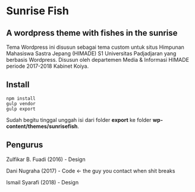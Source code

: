 # Sunrise Fish
## A wordpress theme with fishes in the sunrise
Tema Wordpress ini disusun sebagai tema custom untuk situs Himpunan Mahasiswa Sastra Jepang (HIMADE) S1 Universitas Padjadjaran yang berbasis Wordpress.
Disusun oleh departemen Media & Informasi HIMADE periode 2017-2018 Kabinet Koiya.

## Install
```
npm install
gulp vendor
gulp export
```
Sudah begitu tinggal unggah isi dari folder **export** ke folder **wp-content/themes/sunrisefish**.

## Pengurus
Zulfikar B. Fuadi (2016) - Design

Dani Nugraha (2017) - Code <- the guy you contact when shit breaks

Ismail Syarafi (2018) - Design
